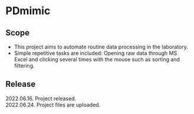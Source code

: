 # PDmimic

## Scope
- This project aims to automate routine data processing in the laboratory.   
- Simple repetitive tasks are included: Opening raw data through MS Excel and clicking several times with the mouse such as sorting and filtering.   

## Release
2022.06.16. Project released.   
2022.06.24. Project files are uploaded.
